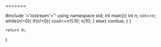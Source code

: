 
=======






#include '<'iostream'>''
using namespace std;
int main(){
    int n;
    cin>>n;
    while(n!=0){
        if(n!=0){
            cout<<n%10;
            n/10;
        }
        else{
            contiue;
        }
    }

    return 0;
}

